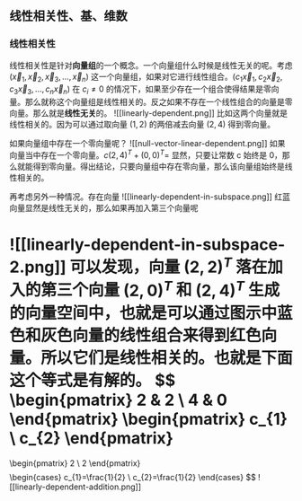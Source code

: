 ## 线性相关性、基、维数
### 线性相关性
线性相关性是针对**向量组**的一个概念。一个向量组什么时候是线性无关的呢。考虑 $(\vec{x}_{1},\vec{x}_{2},\vec{x}_{3}, \dots,\vec{x}_{n})$ 这一个向量组，如果对它进行线性组合。$(c_{1}\vec{x}_{1},c_{2}\vec{x}_{2},c_{3}\vec{x}_{3}, \dots,c_{n}\vec{x}_{n})$ 在 $c_{i}\neq 0$ 的情况下，如果至少存在一个组合使得结果是零向量。那么就称这个向量组是线性相关的。反之如果不存在一个线性组合的向量是零向量。那么就是**线性无关**的。
![[linearly-dependent.png]]
比如这两个向量就是线性相关的。因为可以通过取向量 $(1,2)$ 的两倍减去向量 $(2,4)$ 得到零向量。


如果向量组中存在一个零向量呢？
![[null-vector-linear-dependent.png]]
如果向量当中存在一个零向量。$c(2,4)^T+(0,0)^T=$ 显然，只要让常数 c 始终是 0，那么就能得到零向量。得出结论，只要向量组中存在零向量，那么该向量组始终是线性相关的。

再考虑另外一种情况。存在向量
![[linearly-dependent-in-subspace.png]]
红蓝向量显然是线性无关的，那么如果再加入第三个向量呢

![[linearly-dependent-in-subspace-2.png]]
可以发现，向量 $(2,2)^T$ 落在加入的第三个向量 $(2,0)^T$ 和 $(2,4)^T$ 生成的向量空间中，也就是可以通过图示中蓝色和灰色向量的线性组合来得到红色向量。所以它们是线性相关的。也就是下面这个等式是有解的。
$$
\begin{pmatrix}
2 & 2 \\
4 & 0
\end{pmatrix}
\begin{pmatrix}
c_{1} \\
c_{2}
\end{pmatrix}
=
\begin{pmatrix}
2 \\
2
\end{pmatrix}
$$
$$
\begin{cases}
c_{1}=\frac{1}{2} \\
c_{2}=\frac{1}{2}
\end{cases}
$$
![[linearly-dependent-addition.png]]

